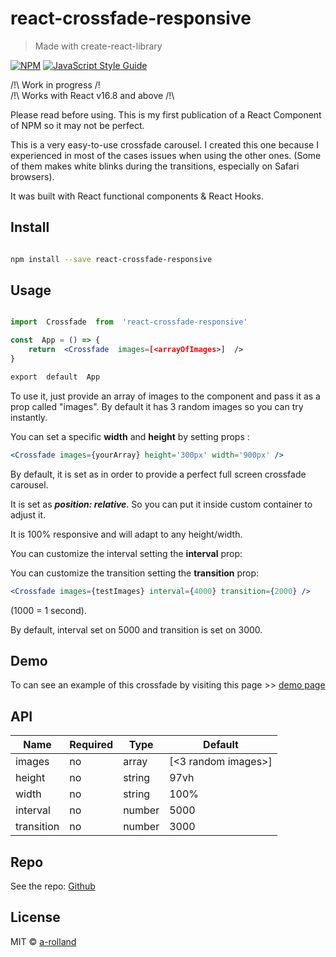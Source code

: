 # react-crossfade-responsive

> Made with create-react-library

[![NPM](https://img.shields.io/npm/v/react-crossfade-responsive.svg)](https://www.npmjs.com/package/react-crossfade-responsive) [![JavaScript Style Guide](https://img.shields.io/badge/code_style-standard-brightgreen.svg)](https://standardjs.com)

/!\ Work in progress /!\
/!\ Works with React v16.8 and above /!\

Please read before using. This is my first publication of a React Component of NPM so it may not be perfect.

This is a very easy-to-use crossfade carousel. I created this one because I experienced in most of the cases issues when using the other ones. (Some of them makes white blinks during the transitions, especially on Safari browsers).

It was built with React functional components & React Hooks.

## Install

```bash

npm install --save react-crossfade-responsive

```

## Usage

```jsx

import  Crossfade  from  'react-crossfade-responsive'

const  App = () => {
	return  <Crossfade  images=[<arrayOfImages>]  />
}

export  default  App

```

To use it, just provide an array of images to the component and pass it as a prop called "images". By default it has 3 random images so you can try instantly.

You can set a specific **width** and **height** by setting props :

```jsx
<Crossfade images={yourArray} height='300px' width='900px' />
```

By default, it is set as in order to provide a perfect full screen crossfade carousel.

It is set as **_position: relative_**. So you can put it inside custom container to adjust it.

It is 100% responsive and will adapt to any height/width.

You can customize the interval setting the **interval** prop:

You can customize the transition setting the **transition** prop:

```jsx
<Crossfade images={testImages} interval={4000} transition={2000} />
```

(1000 = 1 second).

By default, interval set on 5000 and transition is set on 3000.

## Demo

To can see an example of this crossfade by visiting this page >> [demo page](https://a-rolland.github.io/react-crossfade-responsive/)

## API

| Name       | Required | Type   | Default             |
| ---------- | -------- | ------ | ------------------- |
| images     | no       | array  | [<3 random images>] |
| height     | no       | string | 97vh                |
| width      | no       | string | 100%                |
| interval   | no       | number | 5000                |
| transition | no       | number | 3000                |

## Repo

See the repo: [Github](https://github.com/a-rolland/react-crossfade-responsive)

## License

MIT © [a-rolland](https://github.com/a-rolland)
